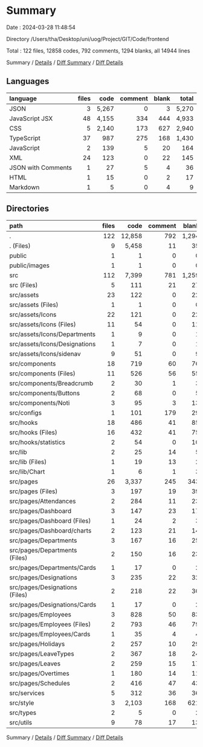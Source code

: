 # Summary

Date : 2024-03-28 11:48:54

Directory /Users/tha/Desktop/uni/uog/Project/GIT/Code/frontend

Total : 122 files,  12858 codes, 792 comments, 1294 blanks, all 14944 lines

Summary / [Details](details.md) / [Diff Summary](diff.md) / [Diff Details](diff-details.md)

## Languages
| language | files | code | comment | blank | total |
| :--- | ---: | ---: | ---: | ---: | ---: |
| JSON | 3 | 5,267 | 0 | 3 | 5,270 |
| JavaScript JSX | 48 | 4,155 | 334 | 444 | 4,933 |
| CSS | 5 | 2,140 | 173 | 627 | 2,940 |
| TypeScript | 37 | 987 | 275 | 168 | 1,430 |
| JavaScript | 2 | 139 | 5 | 20 | 164 |
| XML | 24 | 123 | 0 | 22 | 145 |
| JSON with Comments | 1 | 27 | 5 | 4 | 36 |
| HTML | 1 | 15 | 0 | 2 | 17 |
| Markdown | 1 | 5 | 0 | 4 | 9 |

## Directories
| path | files | code | comment | blank | total |
| :--- | ---: | ---: | ---: | ---: | ---: |
| . | 122 | 12,858 | 792 | 1,294 | 14,944 |
| . (Files) | 9 | 5,458 | 11 | 35 | 5,504 |
| public | 1 | 1 | 0 | 0 | 1 |
| public/images | 1 | 1 | 0 | 0 | 1 |
| src | 112 | 7,399 | 781 | 1,259 | 9,439 |
| src (Files) | 5 | 111 | 21 | 27 | 159 |
| src/assets | 23 | 122 | 0 | 22 | 144 |
| src/assets (Files) | 1 | 1 | 0 | 0 | 1 |
| src/assets/Icons | 22 | 121 | 0 | 22 | 143 |
| src/assets/Icons (Files) | 11 | 54 | 0 | 11 | 65 |
| src/assets/Icons/Departments | 1 | 9 | 0 | 1 | 10 |
| src/assets/Icons/Designations | 1 | 7 | 0 | 1 | 8 |
| src/assets/Icons/sidenav | 9 | 51 | 0 | 9 | 60 |
| src/components | 18 | 719 | 60 | 76 | 855 |
| src/components (Files) | 11 | 526 | 56 | 55 | 637 |
| src/components/Breadcrumb | 2 | 30 | 1 | 3 | 34 |
| src/components/Buttons | 2 | 68 | 0 | 5 | 73 |
| src/components/Noti | 3 | 95 | 3 | 13 | 111 |
| src/configs | 1 | 101 | 179 | 29 | 309 |
| src/hooks | 18 | 486 | 41 | 85 | 612 |
| src/hooks (Files) | 16 | 432 | 41 | 75 | 548 |
| src/hooks/statistics | 2 | 54 | 0 | 10 | 64 |
| src/lib | 2 | 25 | 14 | 5 | 44 |
| src/lib (Files) | 1 | 19 | 13 | 2 | 34 |
| src/lib/Chart | 1 | 6 | 1 | 3 | 10 |
| src/pages | 26 | 3,337 | 245 | 343 | 3,925 |
| src/pages (Files) | 3 | 197 | 19 | 39 | 255 |
| src/pages/Attendances | 2 | 284 | 11 | 23 | 318 |
| src/pages/Dashboard | 3 | 147 | 23 | 17 | 187 |
| src/pages/Dashboard (Files) | 1 | 24 | 2 | 3 | 29 |
| src/pages/Dashboard/charts | 2 | 123 | 21 | 14 | 158 |
| src/pages/Departments | 3 | 167 | 16 | 25 | 208 |
| src/pages/Departments (Files) | 2 | 150 | 16 | 23 | 189 |
| src/pages/Departments/Cards | 1 | 17 | 0 | 2 | 19 |
| src/pages/Designations | 3 | 235 | 22 | 32 | 289 |
| src/pages/Designations (Files) | 2 | 218 | 22 | 30 | 270 |
| src/pages/Designations/Cards | 1 | 17 | 0 | 2 | 19 |
| src/pages/Employees | 3 | 828 | 50 | 83 | 961 |
| src/pages/Employees (Files) | 2 | 793 | 46 | 79 | 918 |
| src/pages/Employees/Cards | 1 | 35 | 4 | 4 | 43 |
| src/pages/Holidays | 2 | 257 | 10 | 29 | 296 |
| src/pages/LeaveTypes | 2 | 367 | 18 | 24 | 409 |
| src/pages/Leaves | 2 | 259 | 15 | 17 | 291 |
| src/pages/Overtimes | 1 | 180 | 14 | 11 | 205 |
| src/pages/Schedules | 2 | 416 | 47 | 43 | 506 |
| src/services | 5 | 312 | 36 | 36 | 384 |
| src/style | 3 | 2,103 | 168 | 621 | 2,892 |
| src/types | 2 | 5 | 0 | 2 | 7 |
| src/utils | 9 | 78 | 17 | 13 | 108 |

Summary / [Details](details.md) / [Diff Summary](diff.md) / [Diff Details](diff-details.md)